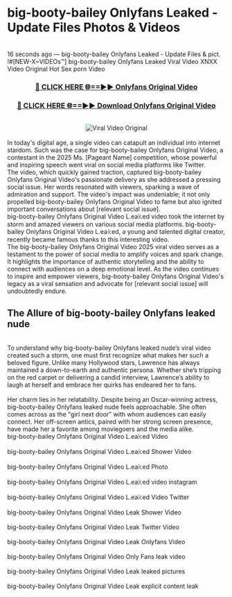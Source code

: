 # big-booty-bailey Onlyfans Leaked - Update Files Photos & Videos 
<br>
16 seconds ago — big-booty-bailey Onlyfans Leaked - Update Files & pict. !#[NEW-X~VIDEOs™] big-booty-bailey Onlyfans Leaked Viral Video XNXX Video Original Hot Sex porn Video
<br>
<div align="center">
<h3><a href="http://freeplayer.one?title=big-booty-bailey&ref=25OR" rel="nofollow">🔴 CLICK HERE 🌐==►► Onlyfans Original Video</a></h3>
<h3><a href="http://freeplayer.one?title=big-booty-bailey&ref=25OR" rel="nofollow">🔴 CLICK HERE 🌐==►► Download Onlyfans Original Video</a></h3>
<br>
<a href="http://freeplayer.one?title=big-booty-bailey&ref=25OR" rel="nofollow" data-target="animated-image.originalLink"><img src="https://i.ibb.co.com/xMMVF88/686577567.gif" alt="Viral Video Original" style="max-width: 100%; display: inline-block;" data-target="animated-image.originalImage"></a>
</div>
<br>
In today's digital age, a single video can catapult an individual into internet stardom. Such was the case for big-booty-bailey Onlyfans Original Video, a contestant in the 2025 Ms. [Pageant Name] competition, whose powerful and inspiring speech went viral on social media platforms like Twitter.
<br>
The video, which quickly gained traction, captured big-booty-bailey Onlyfans Original Video's passionate delivery as she addressed a pressing social issue. Her words resonated with viewers, sparking a wave of admiration and support. The video's impact was undeniable; it not only propelled big-booty-bailey Onlyfans Original Video to fame but also ignited important conversations about [relevant social issue].
<br>
big-booty-bailey Onlyfans Original Video L.ea𝚔ed video took the internet by storm and amazed viewers on various social media platforms. big-booty-bailey Onlyfans Original Video L.ea𝚔ed, a young and talented digital creator, recently became famous thanks to this interesting video.
<br>
The big-booty-bailey Onlyfans Original Video 2025 viral video serves as a testament to the power of social media to amplify voices and spark change. It highlights the importance of authentic storytelling and the ability to connect with audiences on a deep emotional level. As the video continues to inspire and empower viewers, big-booty-bailey Onlyfans Original Video's legacy as a viral sensation and advocate for [relevant social issue] will undoubtedly endure.
<br>
<h2>The Allure of big-booty-bailey Onlyfans leaked nude</h2>
<br>
To understand why big-booty-bailey Onlyfans leaked nude’s viral video created such a storm, one must first recognize what makes her such a beloved figure. Unlike many Hollywood stars, Lawrence has always maintained a down-to-earth and authentic persona. Whether she’s tripping on the red carpet or delivering a candid interview, Lawrence’s ability to laugh at herself and embrace her quirks has endeared her to fans.
<br><br>
Her charm lies in her relatability. Despite being an Oscar-winning actress, big-booty-bailey Onlyfans leaked nude feels approachable. She often comes across as the "girl next door" with whom audiences can easily connect. Her off-screen antics, paired with her strong screen presence, have made her a favorite among moviegoers and the media alike.
<br>
big-booty-bailey Onlyfans Original Video L.ea𝚔ed Video
<br><br>
big-booty-bailey Onlyfans Original Video L.ea𝚔ed Shower Video
<br><br>
big-booty-bailey Onlyfans Original Video L.ea𝚔ed Photo
<br><br>
big-booty-bailey Onlyfans Original Video L.ea𝚔ed video instagram
<br><br>
big-booty-bailey Onlyfans Original Video L.ea𝚔ed Video Twitter
<br><br>
big-booty-bailey Onlyfans Original Video Leak Shower Video
<br><br>
big-booty-bailey Onlyfans Original Video Leak Twitter Video
<br><br>
big-booty-bailey Onlyfans Original Video Leak Onlyfans Video
<br><br>
big-booty-bailey Onlyfans Original Video Only Fans leak video
<br><br>
big-booty-bailey Onlyfans Original Video Leak leaked pictures
<br><br>
big-booty-bailey Onlyfans Original Video Leak explicit content leak